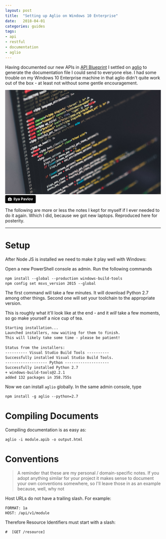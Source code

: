 ```yaml
---
layout: post
title:  "Setting up Aglio on Windows 10 Enterprise"
date:   2018-04-01
categories: guides
tags:
- api
- restful
- documentation
- aglio
---
```



Having documented our new APIs in [API Blueprint][apb] I settled on [aglio][aglio] to generate
the documentation file I could send to everyone else. I had some trouble on my Windows 10 Enterprise
machine in that aglio didn't quite work out of the box - at least not without some gentle encouragement.


![](/assets/images/posts/code.jpg)
<a style="background-color:black;color:white;text-decoration:none;padding:4px 6px;font-family:-apple-system, BlinkMacSystemFont, &quot;San Francisco&quot;, &quot;Helvetica Neue&quot;, Helvetica, Ubuntu, Roboto, Noto, &quot;Segoe UI&quot;, Arial, sans-serif;font-size:12px;font-weight:bold;line-height:1.2;display:inline-block;border-radius:3px;" href="https://unsplash.com/@ilyapavlov?utm_medium=referral&amp;utm_campaign=photographer-credit&amp;utm_content=creditBadge" target="_blank" rel="noopener noreferrer" title="Download free do whatever you want high-resolution photos from Ilya Pavlov"><span style="display:inline-block;padding:2px 3px;"><svg xmlns="http://www.w3.org/2000/svg" style="height:12px;width:auto;position:relative;vertical-align:middle;top:-1px;fill:white;" viewBox="0 0 32 32"><title>unsplash-logo</title><path d="M20.8 18.1c0 2.7-2.2 4.8-4.8 4.8s-4.8-2.1-4.8-4.8c0-2.7 2.2-4.8 4.8-4.8 2.7.1 4.8 2.2 4.8 4.8zm11.2-7.4v14.9c0 2.3-1.9 4.3-4.3 4.3h-23.4c-2.4 0-4.3-1.9-4.3-4.3v-15c0-2.3 1.9-4.3 4.3-4.3h3.7l.8-2.3c.4-1.1 1.7-2 2.9-2h8.6c1.2 0 2.5.9 2.9 2l.8 2.4h3.7c2.4 0 4.3 1.9 4.3 4.3zm-8.6 7.5c0-4.1-3.3-7.5-7.5-7.5-4.1 0-7.5 3.4-7.5 7.5s3.3 7.5 7.5 7.5c4.2-.1 7.5-3.4 7.5-7.5z"></path></svg></span><span style="display:inline-block;padding:2px 3px;">Ilya Pavlov</span></a>

The following are more or less the notes I kept for myself if I ever needed to do it again. Which I did,
because we got new laptops. Reproduced here for posterity.

---

# Setup

After Node JS is installed we need to make it play well with Windows:

Open a new PowerShell console as admin. Run the following commands

```
npm install --global --production windows-build-tools
npm config set msvs_version 2015 --global
```

The first command will take a few minutes. It will download Python 2.7 among
other things. Second one will set your toolchain to the appropriate version.


This is roughly what it'll look like at the end - and it _will_ take a few moments,
so go make yourself a nice cup of tea.


```
Starting installation...
Launched installers, now waiting for them to finish.
This will likely take some time - please be patient!

Status from the installers:
---------- Visual Studio Build Tools ----------
Successfully installed Visual Studio Build Tools.
------------------- Python --------------------
Successfully installed Python 2.7
+ windows-build-tools@2.2.1
added 132 packages in 358.755s
```



Now we can install `aglio` globally. In the same admin console, type

```
npm install -g aglio --python=2.7
```

# Compiling Documents

Compiling documentation is as easy as:

```
aglio -i module.apib -o output.html
```

# Conventions

> A reminder that these are my personal / domain-specific notes. If you adopt anything similar for your project
it makes sense to document your own conventions somewhere, so I'll leave those in as an example because, well, why not

Host URLs do not have a trailing slash. For example:

```
FORMAT: 1a
HOST: /api/v1/module
```

Therefore Resource Identifiers must start with a slash:

```
#  [GET /resource]
```


[aglio]: https://github.com/danielgtaylor/aglio
[apb]: https://apiblueprint.org/